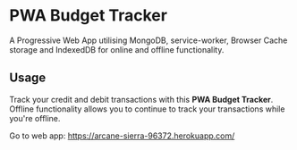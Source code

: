# PWA Budget Tracker
A Progressive Web App utilising MongoDB, service-worker, Browser Cache storage and IndexedDB for online and offline functionality. 

## Usage
Track your credit and debit transactions with this **PWA Budget Tracker**. Offline functionality allows you to continue to track your transactions while you're offline. 

Go to web app: https://arcane-sierra-96372.herokuapp.com/

